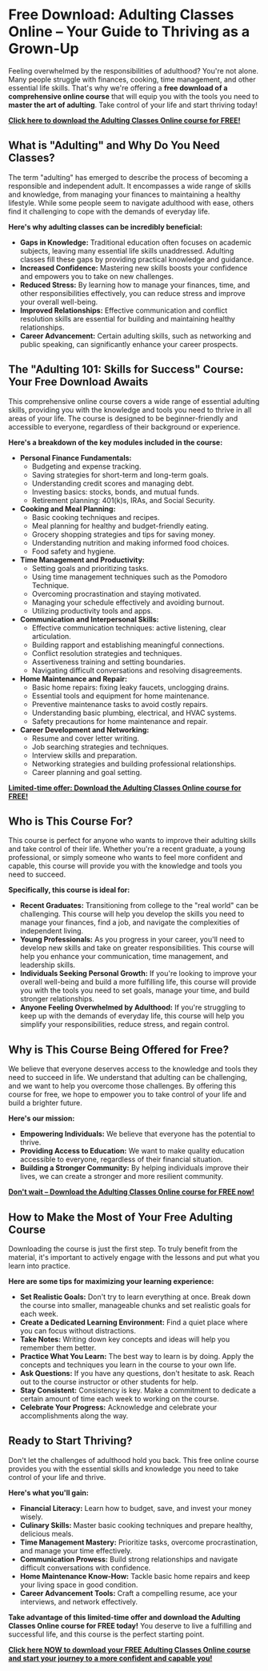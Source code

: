 # Free Download: Adulting Classes Online – Your Guide to Thriving as a Grown-Up

Feeling overwhelmed by the responsibilities of adulthood? You're not alone. Many people struggle with finances, cooking, time management, and other essential life skills. That's why we're offering a **free download of a comprehensive online course** that will equip you with the tools you need to **master the art of adulting**. Take control of your life and start thriving today!

[**Click here to download the Adulting Classes Online course for FREE!**](https://udemywork.com/adulting-classes-online)

## What is "Adulting" and Why Do You Need Classes?

The term "adulting" has emerged to describe the process of becoming a responsible and independent adult. It encompasses a wide range of skills and knowledge, from managing your finances to maintaining a healthy lifestyle. While some people seem to navigate adulthood with ease, others find it challenging to cope with the demands of everyday life.

**Here's why adulting classes can be incredibly beneficial:**

*   **Gaps in Knowledge:** Traditional education often focuses on academic subjects, leaving many essential life skills unaddressed. Adulting classes fill these gaps by providing practical knowledge and guidance.
*   **Increased Confidence:** Mastering new skills boosts your confidence and empowers you to take on new challenges.
*   **Reduced Stress:** By learning how to manage your finances, time, and other responsibilities effectively, you can reduce stress and improve your overall well-being.
*   **Improved Relationships:** Effective communication and conflict resolution skills are essential for building and maintaining healthy relationships.
*   **Career Advancement:** Certain adulting skills, such as networking and public speaking, can significantly enhance your career prospects.

## The "Adulting 101: Skills for Success" Course: Your Free Download Awaits

This comprehensive online course covers a wide range of essential adulting skills, providing you with the knowledge and tools you need to thrive in all areas of your life. The course is designed to be beginner-friendly and accessible to everyone, regardless of their background or experience.

**Here's a breakdown of the key modules included in the course:**

*   **Personal Finance Fundamentals:**
    *   Budgeting and expense tracking.
    *   Saving strategies for short-term and long-term goals.
    *   Understanding credit scores and managing debt.
    *   Investing basics: stocks, bonds, and mutual funds.
    *   Retirement planning: 401(k)s, IRAs, and Social Security.
*   **Cooking and Meal Planning:**
    *   Basic cooking techniques and recipes.
    *   Meal planning for healthy and budget-friendly eating.
    *   Grocery shopping strategies and tips for saving money.
    *   Understanding nutrition and making informed food choices.
    *   Food safety and hygiene.
*   **Time Management and Productivity:**
    *   Setting goals and prioritizing tasks.
    *   Using time management techniques such as the Pomodoro Technique.
    *   Overcoming procrastination and staying motivated.
    *   Managing your schedule effectively and avoiding burnout.
    *   Utilizing productivity tools and apps.
*   **Communication and Interpersonal Skills:**
    *   Effective communication techniques: active listening, clear articulation.
    *   Building rapport and establishing meaningful connections.
    *   Conflict resolution strategies and techniques.
    *   Assertiveness training and setting boundaries.
    *   Navigating difficult conversations and resolving disagreements.
*   **Home Maintenance and Repair:**
    *   Basic home repairs: fixing leaky faucets, unclogging drains.
    *   Essential tools and equipment for home maintenance.
    *   Preventive maintenance tasks to avoid costly repairs.
    *   Understanding basic plumbing, electrical, and HVAC systems.
    *   Safety precautions for home maintenance and repair.
*   **Career Development and Networking:**
    *   Resume and cover letter writing.
    *   Job searching strategies and techniques.
    *   Interview skills and preparation.
    *   Networking strategies and building professional relationships.
    *   Career planning and goal setting.

[**Limited-time offer: Download the Adulting Classes Online course for FREE!**](https://udemywork.com/adulting-classes-online)

## Who is This Course For?

This course is perfect for anyone who wants to improve their adulting skills and take control of their life. Whether you're a recent graduate, a young professional, or simply someone who wants to feel more confident and capable, this course will provide you with the knowledge and tools you need to succeed.

**Specifically, this course is ideal for:**

*   **Recent Graduates:** Transitioning from college to the "real world" can be challenging. This course will help you develop the skills you need to manage your finances, find a job, and navigate the complexities of independent living.
*   **Young Professionals:** As you progress in your career, you'll need to develop new skills and take on greater responsibilities. This course will help you enhance your communication, time management, and leadership skills.
*   **Individuals Seeking Personal Growth:** If you're looking to improve your overall well-being and build a more fulfilling life, this course will provide you with the tools you need to set goals, manage your time, and build stronger relationships.
*   **Anyone Feeling Overwhelmed by Adulthood:** If you're struggling to keep up with the demands of everyday life, this course will help you simplify your responsibilities, reduce stress, and regain control.

## Why is This Course Being Offered for Free?

We believe that everyone deserves access to the knowledge and tools they need to succeed in life. We understand that adulting can be challenging, and we want to help you overcome those challenges. By offering this course for free, we hope to empower you to take control of your life and build a brighter future.

**Here's our mission:**

*   **Empowering Individuals:** We believe that everyone has the potential to thrive.
*   **Providing Access to Education:** We want to make quality education accessible to everyone, regardless of their financial situation.
*   **Building a Stronger Community:** By helping individuals improve their lives, we can create a stronger and more resilient community.

[**Don't wait – Download the Adulting Classes Online course for FREE now!**](https://udemywork.com/adulting-classes-online)

## How to Make the Most of Your Free Adulting Course

Downloading the course is just the first step. To truly benefit from the material, it's important to actively engage with the lessons and put what you learn into practice.

**Here are some tips for maximizing your learning experience:**

*   **Set Realistic Goals:** Don't try to learn everything at once. Break down the course into smaller, manageable chunks and set realistic goals for each week.
*   **Create a Dedicated Learning Environment:** Find a quiet place where you can focus without distractions.
*   **Take Notes:** Writing down key concepts and ideas will help you remember them better.
*   **Practice What You Learn:** The best way to learn is by doing. Apply the concepts and techniques you learn in the course to your own life.
*   **Ask Questions:** If you have any questions, don't hesitate to ask. Reach out to the course instructor or other students for help.
*   **Stay Consistent:** Consistency is key. Make a commitment to dedicate a certain amount of time each week to working on the course.
*   **Celebrate Your Progress:** Acknowledge and celebrate your accomplishments along the way.

## Ready to Start Thriving?

Don't let the challenges of adulthood hold you back. This free online course provides you with the essential skills and knowledge you need to take control of your life and thrive.

**Here's what you'll gain:**

*   **Financial Literacy:** Learn how to budget, save, and invest your money wisely.
*   **Culinary Skills:** Master basic cooking techniques and prepare healthy, delicious meals.
*   **Time Management Mastery:** Prioritize tasks, overcome procrastination, and manage your time effectively.
*   **Communication Prowess:** Build strong relationships and navigate difficult conversations with confidence.
*   **Home Maintenance Know-How:** Tackle basic home repairs and keep your living space in good condition.
*   **Career Advancement Tools:** Craft a compelling resume, ace your interviews, and network effectively.

**Take advantage of this limited-time offer and download the Adulting Classes Online course for FREE today!** You deserve to live a fulfilling and successful life, and this course is the perfect starting point.

[**Click here NOW to download your FREE Adulting Classes Online course and start your journey to a more confident and capable you!**](https://udemywork.com/adulting-classes-online)
